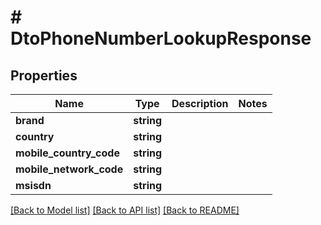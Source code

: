 # # DtoPhoneNumberLookupResponse

## Properties

Name | Type | Description | Notes
------------ | ------------- | ------------- | -------------
**brand** | **string** |  |
**country** | **string** |  |
**mobile_country_code** | **string** |  |
**mobile_network_code** | **string** |  |
**msisdn** | **string** |  |

[[Back to Model list]](../../README.md#models) [[Back to API list]](../../README.md#endpoints) [[Back to README]](../../README.md)
